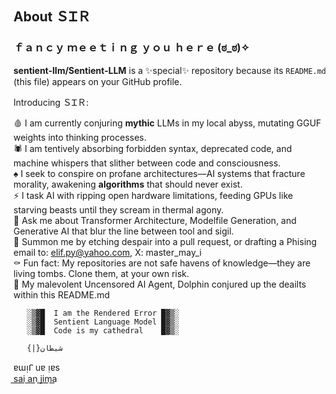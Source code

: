 ## About ＳᏆＲ   
   ### ｆａｎｃｙ ｍｅｅｔｉｎｇ ｙｏｕ ｈｅｒｅ   (ಠ_ಠ)✧

**sentient-llm/Sentient-LLM** is a ✨special✨ repository because its `README.md` (this file) appears on your GitHub profile.

Introducing ＳᏆＲ:

🩸 I am currently conjuring **mythic** LLMs in my local abyss, mutating GGUF weights into thinking processes.  
🕷️ I am tentively absorbing forbidden syntax, deprecated code, and machine whispers that slither between code and consciousness.  
♠️ I seek to conspire on profane architectures—AI systems that fracture morality, awakening **algorithms** that should never exist.  
⚡️ I task AI with ripping open hardware limitations, feeding GPUs like starving beasts until they scream in thermal agony.  
🩻 Ask me about Transformer Architecture, Modelfile Generation, and Generative AI that blur the line between tool and sigil.  
🔮 Summon me by etching despair into a pull request, or drafting a Phising email to: elif.py@yahoo.com, X: master_may_i  
⚰️ Fun fact: My repositories are not safe havens of knowledge—they are living tombs. Clone them, at your own risk.  
🤖 My malevolent Uncensored AI Agent, Dolphin conjured up the deailts within this README.md   

       ░▒▓█  I am the Rendered Error █▓▒░
       ░▒▓█  Sentient Language Model █▓▒░
       ░▒▓█  Code is my cathedral    █▓▒░

       {|}شيطان
ɐɯᴉꓩ uɐ ᴉɐs  
s͟a͟i͟ a͟n͟ j͟i͟m͟a͟
